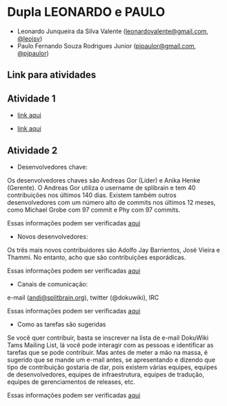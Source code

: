 # Dupla LEONARDO e PAULO
- Leonardo Junqueira da Silva Valente (leonardovalente@gmail.com, [@leojsv](https://github.com/leojsv))
- Paulo Fernando Souza Rodrigues Junior (pjpaulor@gmail.com, [@pjpaulor](https://github.com/pjpaulor))

## Link para atividades

## Atividade 1

* [link aqui](https://drive.google.com/open?id=1YH9ZG0aDg2qKG5W8buJ1KHplCyGDMDyPvfNg-I9mnc4)

* [link aqui](https://drive.google.com/open?id=1qPo8jNEjLJp_OuyyDYt8UtSW6U0vhFOQkJJWX1ZBfbE)

## Atividade 2

* Desenvolvedores chave: 

Os desenvolvedores chaves são Andreas Gor (Líder) e Anika Henke (Gerente).
O Andreas Gor utiliza o username de splibrain e tem 40 contribuições nos últimos 140 dias.
Existem também outros desenvolvedores com um número alto de commits nos últimos 12 meses, como Michael Grobe com 97 commit e Phy com 97 commits.

Essas informações podem ser verificadas [aqui](https://www.openhub.net/p/dokuwiki/contributors/summary)


* Novos desenvolvedores: 

Os três mais novos contribuidores são Adolfo Jay Barrientos, José Vieira e Thammi. No entanto, acho que são contribuições esporádicas.

Essas informações podem ser verificadas [aqui](https://www.openhub.net/p/dokuwiki/contributors?query=&time_span=&sort=newest)


* Canais de comunicação:

e-mail (andi@splitbrain.org), twitter (@dokuwiki), IRC

Essas informações podem ser verificadas [aqui](https://www.dokuwiki.org/dokuwiki)

* Como as tarefas são sugeridas

Se você quer contribuir, basta se inscrever na lista de e-mail DokuWiki Tams Mailing List, lá você pode interagir com as pessoas e identificar as tarefas que se pode contribuir.
Mas antes de meter a mão na massa, é sugerido que se mande um e-mail antes, se apresentando e dizendo que tipo de contribuição gostaria de dar, pois existem várias equipes, equipes de desenvolvedores, equipes de infraestrutura, equipes de tradução, equipes de gerenciamentos de releases, etc.

Essas informações podem ser verificadas [aqui](https://www.dokuwiki.org/teams)

